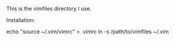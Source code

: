 This is the vimfiles directory I use.

Installation:

  echo "source ~/.vim/vimrc" > .vimrc
  ln -s /path/to/vimfiles ~/.vim
